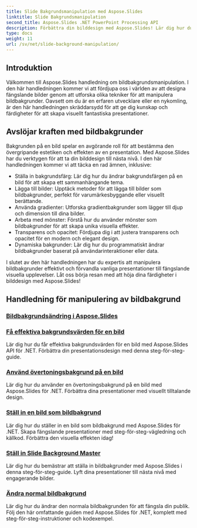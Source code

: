 ```yaml
---
title: Slide Bakgrundsmanipulation med Aspose.Slides
linktitle: Slide Bakgrundsmanipulation
second_title: Aspose.Slides .NET PowerPoint Processing API
description: Förbättra din bilddesign med Aspose.Slides! Lär dig hur du manipulerar bildbakgrunder i denna omfattande handledning. Steg-för-steg-instruktioner och kodexempel tillhandahålls.
type: docs
weight: 11
url: /sv/net/slide-background-manipulation/
---
```


## Introduktion

Välkommen till Aspose.Slides handledning om bildbakgrundsmanipulation. I den här handledningen kommer vi att fördjupa oss i världen av att designa fängslande bilder genom att utforska olika tekniker för att manipulera bildbakgrunder. Oavsett om du är en erfaren utvecklare eller en nykomling, är den här handledningen skräddarsydd för att ge dig kunskap och färdigheter för att skapa visuellt fantastiska presentationer.

## Avslöjar kraften med bildbakgrunder

Bakgrunden på en bild spelar en avgörande roll för att bestämma den övergripande estetiken och effekten av en presentation. Med Aspose.Slides har du verktygen för att ta din bilddesign till nästa nivå. I den här handledningen kommer vi att täcka en rad ämnen, inklusive:

- Ställa in bakgrundsfärg: Lär dig hur du ändrar bakgrundsfärgen på en bild för att skapa ett sammanhängande tema.
- Lägga till bilder: Upptäck metoder för att lägga till bilder som bildbakgrunder, perfekt för varumärkesbyggande eller visuellt berättande.
- Använda gradienter: Utforska gradientbakgrunder som lägger till djup och dimension till dina bilder.
- Arbeta med mönster: Förstå hur du använder mönster som bildbakgrunder för att skapa unika visuella effekter.
- Transparens och opacitet: Fördjupa dig i att justera transparens och opacitet för en modern och elegant design.
- Dynamiska bakgrunder: Lär dig hur du programmatiskt ändrar bildbakgrunder baserat på användarinteraktioner eller data.

I slutet av den här handledningen har du expertis att manipulera bildbakgrunder effektivt och förvandla vanliga presentationer till fängslande visuella upplevelser. Låt oss börja resan med att höja dina färdigheter i bilddesign med Aspose.Slides!

## Handledning för manipulering av bildbakgrund
### [Bildbakgrundsändring i Aspose.Slides](./slide-background-modification/)
### [Få effektiva bakgrundsvärden för en bild](./get-background-effective-values/)
Lär dig hur du får effektiva bakgrundsvärden för en bild med Aspose.Slides API för .NET. Förbättra din presentationsdesign med denna steg-för-steg-guide.
### [Använd övertoningsbakgrund på en bild](./apply-gradient-background/)
Lär dig hur du använder en övertoningsbakgrund på en bild med Aspose.Slides för .NET. Förbättra dina presentationer med visuellt tilltalande design.
### [Ställ in en bild som bildbakgrund](./set-image-as-background/)
Lär dig hur du ställer in en bild som bildbakgrund med Aspose.Slides för .NET. Skapa fängslande presentationer med steg-för-steg-vägledning och källkod. Förbättra den visuella effekten idag!
### [Ställ in Slide Background Master](./set-slide-background-master/)
Lär dig hur du bemästrar att ställa in bildbakgrunder med Aspose.Slides i denna steg-för-steg-guide. Lyft dina presentationer till nästa nivå med engagerande bilder.
### [Ändra normal bildbakgrund](./change-slide-background-normal/)
Lär dig hur du ändrar den normala bildbakgrunden för att fängsla din publik. Följ den här omfattande guiden med Aspose.Slides för .NET, komplett med steg-för-steg-instruktioner och kodexempel.